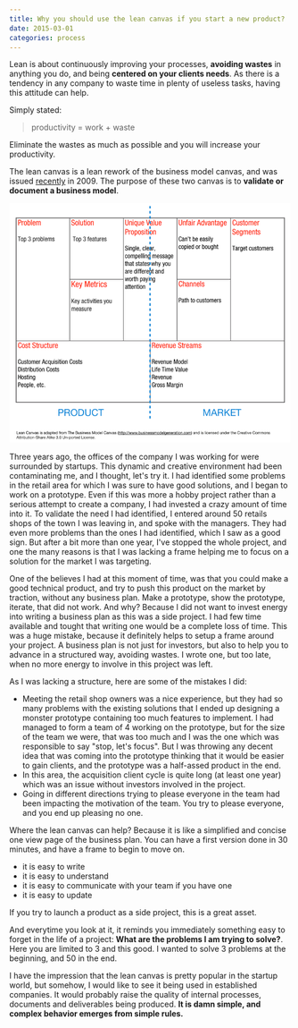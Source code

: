 ```yaml
---
title: Why you should use the lean canvas if you start a new product?
date: 2015-03-01
categories: process
---
```


Lean is about continuously improving your processes, **avoiding wastes** in anything you do, and being **centered on your clients needs**. As there is a tendency in any company to waste time in plenty of useless tasks, having this attitude can help.

Simply stated:
> productivity = work + waste  

Eliminate the wastes as much as possible and you will increase your productivity.

The lean canvas is a lean rework of the business model canvas, and was issued [recently][1] in 2009. The purpose of these two canvas is to **validate or document a business model**.

![lean canvas](./images/leancanvas.png)

Three years ago, the offices of the company I was working for were surrounded by startups. This dynamic and creative environment had been contaminating me, and I thought, let's try it. I had identified some problems in the retail area for which I was sure to have good solutions, and I began to work on a prototype. Even if this was more a hobby project rather than a serious attempt to create a company, I had invested a crazy amount of time into it. To validate the need I had identified, I entered around 50 retails shops of the town I was leaving in, and spoke with the managers. They had even more problems than the ones I had identified, which I saw as a good sign. But after a bit more than one year, I've stopped the whole project, and one the many reasons is that I was lacking a frame helping me to focus on a solution for the market I was targeting.

One of the believes I had at this moment of time, was that you could make a good technical product, and try to push this product on the market by traction, without any business plan. Make a prototype, show the prototype, iterate, that did not work. And why? Because I did not want to invest energy into writing a business plan as this was a side project. I had few time available and tought that writing one would be a complete loss of time. This was a huge mistake, because it definitely helps to setup a frame around your project. A business plan is not just for investors, but also to help you to advance in a structured way, avoiding wastes. I wrote one, but too late, when no more energy to involve in this project was left.

As I was lacking a structure, here are some of the mistakes I did:

- Meeting the retail shop owners was a nice experience, but they had so many problems with the existing solutions that I ended up designing a monster prototype containing too much features to implement. I had managed to form a team of 4 working on the prototype, but for the size of the team we were, that was too much and I was the one which was responsible to say "stop, let's focus". But I was throwing any decent idea that was coming into the prototype thinking that it would be easier to gain clients, and the prototype was a half-assed product in the end.
- In this area, the acquisition client cycle is quite long (at least one year) which was an issue without investors involved in the project.
- Going in different directions trying to please everyone in the team had been impacting the motivation of the team. You try to please everyone, and you end up pleasing no one.

Where the lean canvas can help? Because it is like a simplified and concise one view page of the business plan. You can have a first version done in 30 minutes, and have a frame to begin to move on.  

- it is easy to write
- it is easy to understand
- it is easy to communicate with your team if you have one
- it is easy to update

If you try to launch a product as a side project, this is a great asset.

And everytime you look at it, it reminds you immediately something easy to forget in the life of a project: **What are the problems I am trying to solve?**.
Here you are limited to 3 and this good. I wanted to solve 3 problems at the beginning, and 50 in the end.

I have the impression that the lean canvas is pretty popular in the startup world, but somehow, I would like to see it being used in established companies. It would probably raise the quality of internal processes, documents and deliverables being produced. **It is damn simple, and complex behavior emerges from simple rules.**

[1]: http://practicetrumpstheory.com/why-lean-canvas/